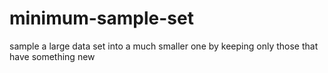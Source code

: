 # minimum-sample-set
sample a large data set into a much smaller one by keeping only those that have something new
